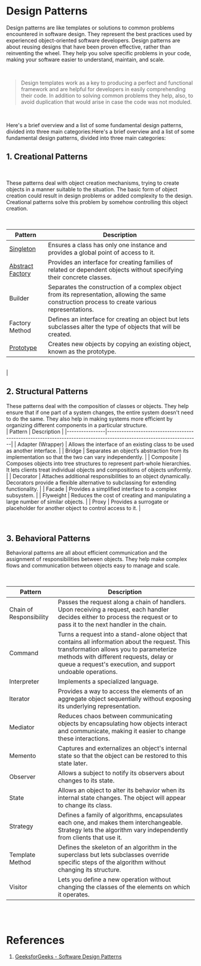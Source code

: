 # Design Patterns

Design patterns are like templates or solutions to common problems encountered in software design. They represent the best practices used by experienced object-oriented software developers. Design patterns are about reusing designs that have been proven effective, rather than reinventing the wheel. They help you solve specific problems in your code, making your software easier to understand, maintain, and scale.

<br>


> Design templates work as a key to producing a perfect and functional framework and are helpful for developers in easily comprehending their code. In addition to solving common problems they help, also, to avoid duplication that would arise in case the code was not moduled.

<br>

Here's a brief overview and a list of some fundamental design patterns, divided into three main categories:Here's a brief overview and a list of some fundamental design patterns, divided into three main categories:


## 1. Creational Patterns
<br>

These patterns deal with object creation mechanisms, trying to create objects in a manner suitable to the situation. The basic form of object creation could result in design problems or added complexity to the design. Creational patterns solve this problem by somehow controlling this object creation.

<br>

| Pattern  | Description                                                                                                         |
|-----------------|---------------------------------------------------------------------------------------------------------------------|
| [Singleton](./singleton/)       | Ensures a class has only one instance and provides a global point of access to it.                                  |
| [Abstract Factory](./abstract-factory/) | Provides an interface for creating families of related or dependent objects without specifying their concrete classes.|
| Builder         | Separates the construction of a complex object from its representation, allowing the same construction process to create various representations.|
| Factory Method  | Defines an interface for creating an object but lets subclasses alter the type of objects that will be created.     |
| [Prototype](./Creational/Prototype/)       | Creates new objects by copying an existing object, known as the prototype.  

<br>
                                        |

## 2. Structural Patterns

These patterns deal with the composition of classes or objects. They help ensure that if one part of a system changes, the entire system doesn't need to do the same. They also help in making systems more efficient by organizing different components in a particular structure.
<br>
| Pattern | Description                                                                                                        |
|----------------|--------------------------------------------------------------------------------------------------------------------|
| Adapter (Wrapper) | Allows the interface of an existing class to be used as another interface.                                        |
| Bridge         | Separates an object’s abstraction from its implementation so that the two can vary independently.                  |
| Composite      | Composes objects into tree structures to represent part-whole hierarchies. It lets clients treat individual objects and compositions of objects uniformly. |
| Decorator      | Attaches additional responsibilities to an object dynamically. Decorators provide a flexible alternative to subclassing for extending functionality. |
| Facade         | Provides a simplified interface to a complex subsystem.                                                            |
| Flyweight      | Reduces the cost of creating and manipulating a large number of similar objects.                                   |
| Proxy          | Provides a surrogate or placeholder for another object to control access to it.                                    |

<br>

## 3. Behavioral Patterns

Behavioral patterns are all about efficient communication and the assignment of responsibilities between objects. They help make complex flows and communication between objects easy to manage and scale.

<br>


| Pattern    | Description                                                                                                                                                   |
|-------------------|---------------------------------------------------------------------------------------------------------------------------------------------------------------|
| Chain of Responsibility | Passes the request along a chain of handlers. Upon receiving a request, each handler decides either to process the request or to pass it to the next handler in the chain. |
| Command          | Turns a request into a stand-alone object that contains all information about the request. This transformation allows you to parameterize methods with different requests, delay or queue a request's execution, and support undoable operations. |
| Interpreter      | Implements a specialized language.                                                                                                                            |
| Iterator         | Provides a way to access the elements of an aggregate object sequentially without exposing its underlying representation.                                      |
| Mediator         | Reduces chaos between communicating objects by encapsulating how objects interact and communicate, making it easier to change these interactions.             |
| Memento          | Captures and externalizes an object's internal state so that the object can be restored to this state later.                                                  |
| Observer         | Allows a subject to notify its observers about changes to its state.                                                                                          |
| State            | Allows an object to alter its behavior when its internal state changes. The object will appear to change its class.                                          |
| Strategy         | Defines a family of algorithms, encapsulates each one, and makes them interchangeable. Strategy lets the algorithm vary independently from clients that use it. |
| Template Method  | Defines the skeleton of an algorithm in the superclass but lets subclasses override specific steps of the algorithm without changing its structure.           |
| Visitor          | Lets you define a new operation without changing the classes of the elements on which it operates.                                                            |


<br>
<br>

# References

1. [GeeksforGeeks - Software Design Patterns](https://www.geeksforgeeks.org/software-design-patterns/?ref=lbp)


